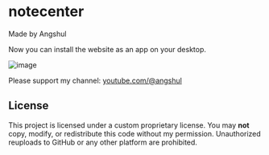 # notecenter
Made by Angshul

Now you can install the website as an app on your desktop.

![image](https://github.com/user-attachments/assets/42e98a3b-04f6-42ed-863d-67c0740318d8)

Please support my channel: <a href="https://www.youtube.com/@angshul">youtube.com/@angshul</a>

## License

This project is licensed under a custom proprietary license. You may **not** copy, modify, or redistribute this code without my permission. Unauthorized reuploads to GitHub or any other platform are prohibited.
